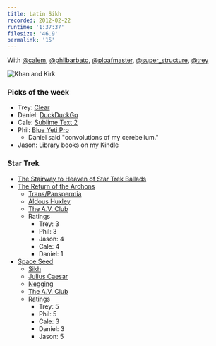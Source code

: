 ```yaml
---
title: Latin Sikh
recorded: 2012-02-22
runtime: '1:37:37'
filesize: '46.9'
permalink: '15'
---
```


With
[@calem](https://twitter.com/calem),
[@philbarbato](https://twitter.com/philbarbato),
[@ploafmaster](https://twitter.com/ploafmaster),
[@super_structure](https://twitter.com/super_structure),
[@trey](https://twitter.com/trey)

![Khan and Kirk](https://jawgrind.s3.amazonaws.com/Jawgrind-Episode-15.jpg)

### Picks of the week

- Trey: [Clear](http://www.realmacsoftware.com/clear/)
- Daniel: [DuckDuckGo](http://duckduckgo.com/)
- Cale: [Sublime Text 2](http://www.sublimetext.com/2)
- Phil: [Blue Yeti Pro](http://www.bluemic.com/yetipro/)
    - Daniel said "convolutions of my cerebellum."
- Jason: Library books on my Kindle

### Star Trek

- [The Stairway to Heaven of Star Trek Ballads](http://philbarbato.bandcamp.com/track/take-the-helm-yeoman-basketweave)
- [The Return of the Archons](http://en.wikipedia.org/wiki/The_Return_of_the_Archons)
    - [Trans/Panspermia](http://en.wikipedia.org/wiki/Transpermia)
    - [Aldous Huxley](http://en.wikipedia.org/wiki/Aldous_Huxley)
    - [The A.V. Club](http://www.avclub.com/articles/the-return-of-the-archons-a-taste-of-armageddon,25813/)
    - Ratings
        - Trey: 3
        - Phil: 3
        - Jason: 4
        - Cale: 4
        - Daniel: 1
- [Space Seed](http://en.wikipedia.org/wiki/Space_Seed)
    - [Sikh](http://en.wikipedia.org/wiki/Sikh)
    - [Julius Caesar](http://en.wikipedia.org/wiki/Julius_Caesar)
    - [Negging](http://www.urbandictionary.com/define.php?term=negging)
    - [The A.V. Club](http://www.avclub.com/articles/space-seed-the-wrath-of-khan,26153/)
    - Ratings
        - Trey: 5
        - Phil: 5
        - Cale: 3
        - Daniel: 3
        - Jason: 5

